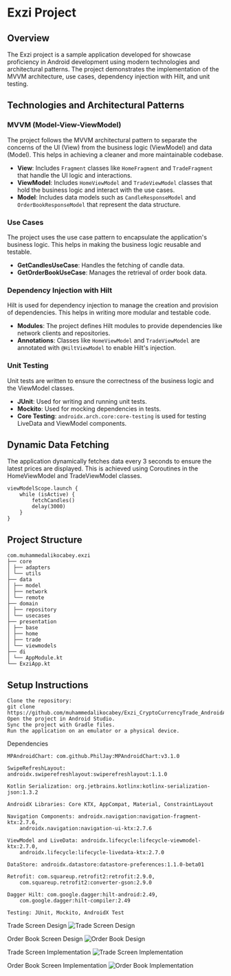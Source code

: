 # Exzi Project

## Overview
The Exzi project is a sample application developed for showcase proficiency in Android development using modern technologies and architectural patterns. The project demonstrates the implementation of the MVVM architecture, use cases, dependency injection with Hilt, and unit testing.

## Technologies and Architectural Patterns

### MVVM (Model-View-ViewModel)
The project follows the MVVM architectural pattern to separate the concerns of the UI (View) from the business logic (ViewModel) and data (Model). This helps in achieving a cleaner and more maintainable codebase.

- **View**: Includes `Fragment` classes like `HomeFragment` and `TradeFragment` that handle the UI logic and interactions.
- **ViewModel**: Includes `HomeViewModel` and `TradeViewModel` classes that hold the business logic and interact with the use cases.
- **Model**: Includes data models such as `CandleResponseModel` and `OrderBookResponseModel` that represent the data structure.

### Use Cases
The project uses the use case pattern to encapsulate the application's business logic. This helps in making the business logic reusable and testable.

- **GetCandlesUseCase**: Handles the fetching of candle data.
- **GetOrderBookUseCase**: Manages the retrieval of order book data.

### Dependency Injection with Hilt
Hilt is used for dependency injection to manage the creation and provision of dependencies. This helps in writing more modular and testable code.

- **Modules**: The project defines Hilt modules to provide dependencies like network clients and repositories.
- **Annotations**: Classes like `HomeViewModel` and `TradeViewModel` are annotated with `@HiltViewModel` to enable Hilt's injection.

### Unit Testing
Unit tests are written to ensure the correctness of the business logic and the ViewModel classes.

- **JUnit**: Used for writing and running unit tests.
- **Mockito**: Used for mocking dependencies in tests.
- **Core Testing**: `androidx.arch.core:core-testing` is used for testing LiveData and ViewModel components.

## Dynamic Data Fetching
The application dynamically fetches data every 3 seconds to ensure the latest prices are displayed. This is achieved using Coroutines in the HomeViewModel and TradeViewModel classes.
``` 
viewModelScope.launch {
    while (isActive) {
        fetchCandles()
        delay(3000)
    }
}
``` 

## Project Structure
```
com.muhammedalikocabey.exzi
├── core
│ ├── adapters
│ └── utils
├── data
│ ├── model
│ ├── network
│ └── remote
├── domain
│ ├── repository
│ └── usecases
├── presentation
│ ├── base
│ ├── home
│ ├── trade
│ └── viewmodels
├── di
│ └── AppModule.kt
└── ExziApp.kt
``` 

## Setup Instructions

    Clone the repository:
    git clone https://github.com/muhammedalikocabey/Exzi_CryptoCurrencyTrade_AndroidApp/
    Open the project in Android Studio.
    Sync the project with Gradle files.
    Run the application on an emulator or a physical device.


Dependencies

    MPAndroidChart: com.github.PhilJay:MPAndroidChart:v3.1.0
    
    SwipeRefreshLayout: androidx.swiperefreshlayout:swiperefreshlayout:1.1.0
    
    Kotlin Serialization: org.jetbrains.kotlinx:kotlinx-serialization-json:1.3.2
    
    AndroidX Libraries: Core KTX, AppCompat, Material, ConstraintLayout
    
    Navigation Components: androidx.navigation:navigation-fragment-ktx:2.7.6, 
        androidx.navigation:navigation-ui-ktx:2.7.6
    
    ViewModel and LiveData: androidx.lifecycle:lifecycle-viewmodel-ktx:2.7.0, 
        androidx.lifecycle:lifecycle-livedata-ktx:2.7.0
    
    DataStore: androidx.datastore:datastore-preferences:1.1.0-beta01
    
    Retrofit: com.squareup.retrofit2:retrofit:2.9.0, 
        com.squareup.retrofit2:converter-gson:2.9.0
    
    Dagger Hilt: com.google.dagger:hilt-android:2.49, 
        com.google.dagger:hilt-compiler:2.49
    
    Testing: JUnit, Mockito, AndroidX Test


Trade Screen Design
![Trade Screen Design](screenshots/trade_design.png)

Order Book Screen Design
![Order Book Design](screenshots/order_book_design.png)

Trade Screen Implementation
![Trade Screen Implementation](screenshots/trade_xml.png)

Order Book Screen Implementation
![Order Book Implementation](screenshots/order_book_xml.png)



